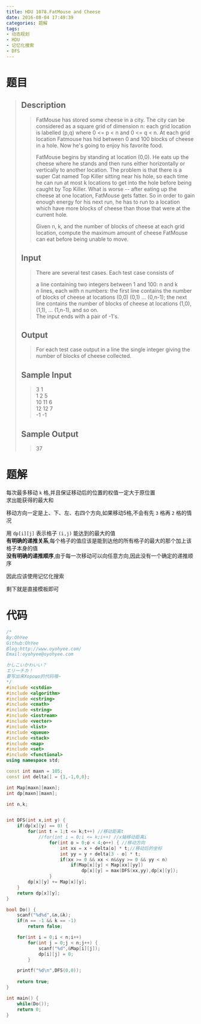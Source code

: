 ```yaml
---
title: HDU 1078.FatMouse and Cheese
date: 2016-08-04 17:49:39
categories: 题解
tags:
- 动态规划
- HDU
- 记忆化搜索
- DFS
---
```

# 题目
> 
> ## Description  
>> FatMouse has stored some cheese in a city. The city can be considered as a square grid of dimension n: each grid location is labelled (p,q) where 0 <= p < n and 0 <= q < n. At each grid location Fatmouse has hid between 0 and 100 blocks of cheese in a hole. Now he's going to enjoy his favorite food.   
>>   
>> FatMouse begins by standing at location (0,0). He eats up the cheese where he stands and then runs either horizontally or vertically to another location. The problem is that there is a super Cat named Top Killer sitting near his hole, so each time he can run at most k locations to get into the hole before being caught by Top Killer. What is worse -- after eating up the cheese at one location, FatMouse gets fatter. So in order to gain enough energy for his next run, he has to run to a location which have more blocks of cheese than those that were at the current hole.   
>>   
>> Given n, k, and the number of blocks of cheese at each grid location, compute the maximum amount of cheese FatMouse can eat before being unable to move.   
>> <!--more-->  
> 
> ## Input  
>> There are several test cases. Each test case consists of   
>>   
>> a line containing two integers between 1 and 100: n and k   
>> n lines, each with n numbers: the first line contains the number of blocks of cheese at locations (0,0) (0,1) ... (0,n-1); the next line contains the number of blocks of cheese at locations (1,0), (1,1), ... (1,n-1), and so on.   
>> The input ends with a pair of -1's.   
> 
> ## Output  
>> For each test case output in a line the single integer giving the number of blocks of cheese collected.   
> 
> ## Sample Input  
>> 3 1  
>> 1 2 5  
>> 10 11 6  
>> 12 12 7  
>> -1 -1  
> 
> ## Sample Output  
>> 37  

# 题解
每次最多移动 `k` 格,并且保证移动后的位置的权值一定大于原位置  
求出能获得的最大和  

移动方向一定是上、下、左、右四个方向,如果移动5格,不会有先 `3` 格再 `2` 格的情况  

用 `dp[i][j]` 表示格子 `(i,j)` 能达到的最大的值  
**有明确的递推关系**,每个格子的值应该是能到达他的所有格子的最大的那个加上该格子本身的值  
**没有明确的递推顺序**,由于每一次移动可以向任意方向,因此没有一个确定的递推顺序  

因此应该使用记忆化搜索  

剩下就是直接模板即可  

# 代码
```cpp FatMouse and Cheese https://github.com/OhYee/ACM.github.io/blob/master\HDU\1078.FatMouse%20and%20Cheese.cpp 代码备份
/*
By:OhYee
Github:OhYee
Blog:http://www.oyohyee.com/
Email:oyohyee@oyohyee.com

かしこいかわいい？
エリーチカ！
要写出来Хорошо的代码哦~
*/
#include <cstdio>
#include <algorithm>
#include <cstring>
#include <cmath>
#include <string>
#include <iostream>
#include <vector>
#include <list>
#include <queue>
#include <stack>
#include <map>
#include <set>
#include <functional>
using namespace std;

const int maxn = 105;
const int delta[] = {1,-1,0,0};

int Map[maxn][maxn];
int dp[maxn][maxn];

int n,k;


int DFS(int x,int y) {
	if(dp[x][y] == 0) {
		for(int t = 1;t <= k;t++) //移动距离t
			//for(int i = 0;i <= k;i++) //x轴移动距离i
				for(int o = 0;o < 4;o++) { //移动方向
					int xx = x + delta[o] * t;//移动后的坐标
					int yy = y + delta[3 - o] * t;
					if(xx >= 0 && xx < n&&yy >= 0 && yy < n)
						if(Map[x][y] < Map[xx][yy])
							dp[x][y] = max(DFS(xx,yy),dp[x][y]);
				}
		dp[x][y] += Map[x][y];
	}
	return dp[x][y];
}

bool Do() {
	scanf("%d%d",&n,&k);
	if(n == -1 && k == -1)
		return false;

	for(int i = 0;i < n;i++)
		for(int j = 0;j < n;j++) {
			scanf("%d",&Map[i][j]);
			dp[i][j] = 0;
		}

	printf("%d\n",DFS(0,0));
		
	return true;
}

int main() {
	while(Do());
	return 0;
}
```